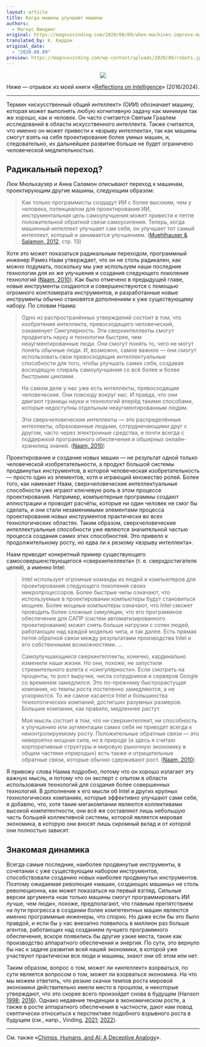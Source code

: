 ```yaml
---
layout: article
title: Когда машины улучшают машины
authors:
  - Магнус Виндинг
original: https://magnusvinding.com/2020/08/09/when-machines-improve-machines/
translated_by: К. Кирдан
original_date:
  - "2020.08.09"
preview: https://magnusvinding.com/wp-content/uploads/2020/08/robots.jpg?w=1400
---
```

<center><img src="https://magnusvinding.com/wp-content/uploads/2020/08/robots.jpg?w=1400"/></center>

Ниже — отрывок из моей книги «[Reflections on Intelligence](https://www.smashwords.com/books/view/655938)» (2016/2024).

---

Термин «искусственный общий интеллект» (ОИИ) обозначает машину, которая может выполнять любую когнитивную задачу как минимум так же хорошо, как и человек. Он часто считается Святым Граалем исследований в области искусственного интеллекта. Также считается, что именно он может привести к «взрыву интеллекта», так как машины смогут взять на себя проектирование более умных машин, и, следовательно, их дальнейшее развитие больше не будет ограничено человеческой медлительностью.

## Радикальный переход?

Люк Мюльхаузер и Анна Саламон описывают переход к машинам, проектирующим другие машины, следующим образом:

> Как только программисты создадут ИИ с более высоким, чем у человека, потенциалом для проектирования ИИ, инструментальная цель самоулучшения может привести к петле положительной обратной связи самоусиления. Теперь, когда машинный интеллект улучшает сам себя, он улучшает тот самый интеллект, который и занимается улучшением. ([Muehlhauser & Salamon, 2012](http://intelligence.org/files/IE-EI.pdf), стр. 13)

Хотя это может показаться радикальным переходом, программный инженер Рамез Наам утверждает, что он не столь радикален, как можно подумать, поскольку мы уже используем наши последние технологии для их же улучшения и создания следующего поколения технологий ([Naam, 2010](https://web.archive.org/web/20110316035712/http://hplusmagazine.com/2010/11/11/top-five-reasons-singularity-misnomer/)). Как было отмечено в предыдущей главе, новые инструменты создаются и совершенствуются с помощью огромного конгломерата инструментов, и разработанные новые инструменты обычно становятся дополнением к уже существующему набору. По словам Наама:

> Одно из распространённых утверждений состоит в том, что изобретение интеллекта, превосходящего человеческий, ознаменует Сингулярность. Эти сверхинтеллекты смогут продвигать науку и технологии быстрее, чем неаугментированные люди. Они смогут понять то, чего не могут понять обычные люди. И, возможно, самое важное — они смогут использовать свои превосходящие интеллектуальные способности для того, чтобы улучшать самих себя, создавая восходящую спираль самоулучшения со всё более и более быстрыми циклами.
> 
> На самом деле у нас уже есть интеллекты, превосходящие человеческие. Они повсюду вокруг нас. И правда, что они двигают границы науки и технологий вперёд такими способами, которые недоступны отдельным неаугментированным людям.
> 
> Эти сверхчеловеческие интеллекты — это распределённые интеллекты, образованные людьми, сотрудничающими друг с другом, часто через электронные средства, и почти всегда с поддержкой программного обеспечения и обширных онлайн-хранилищ знаний. ([Naam, 2010](https://web.archive.org/web/20110316035712/http://hplusmagazine.com/2010/11/11/top-five-reasons-singularity-misnomer/))

Проектирование и создание новых машин — не результат одной только человеческой изобретательности, а продукт большой системы продвинутых инструментов, в которой человеческая изобретательность — просто один из элементов, хотя и играющий множество ролей. Более того, как намекает Наам, сверхчеловеческие интеллектуальные способности уже играют ключевую роль в этом процессе проектирования. Например, компьютерные программы создают иллюстрации и проводят расчёты, которые ни один человек не смог бы сделать, и они стали незаменимыми элементами процесса проектирования новых инструментов практически во всех технологических областях. Таким образом, сверхчеловеческие интеллектуальные способности уже являются значительной частью процесса создания самих этих способностей. Это привело к продолжительному росту, но едва ли к резкому «взрыву интеллекта».

Наам приводит конкретный пример существующего самосовершенствующегося «сверхинтеллекта» (т. е. сверхдостигателя целей), а именно Intel:

> Intel использует огромные команды из людей и компьютеров для проектирования следующего поколения своих микропроцессоров. Более быстрые чипы означают, что используемые в проектировании компьютеры будут становиться мощнее. Более мощные компьютеры означают, что Intel сможет проводить более сложные симуляции, что его программное обеспечение для САПР (систем автоматизированного проектирования) может снять больше нагрузки с сотен людей, работающих над каждой моделью чипа, и так далее. Есть прямая петля обратной связи между результатами производства Intel и его собственными возможностями. ...
> 
> Самоулучшающиеся сверхинтеллекты, конечно, кардинально изменили наши жизни. Но они, похоже, не запустили стремительного взлета к «сингулярности». Если смотреть на проценты, то рост выручки, числа сотрудников и серверов Google со временем замедлился. Это по-прежнему быстрорастущая компания, но темпы роста постепенно замедляются, а не ускоряются. То же самое касается Intel и большинства технологических компаний, достигших разумных размеров. Большие компании, как правило, медленнее растут.
> 
> Моя мысль состоит в том, что ни сверхинтеллект, ни способность к улучшению или аугментации самих себя не приводят всегда к неконтролируемому росту. Положительные обратные связи — это невероятно мощная сила, но в природе (и здесь я считаю корпоративные структуры и мировую рыночную экономику в общем частями «природы») есть также и отрицательные обратные связи, которые обычно сдерживают рост. ([Naam, 2010](https://web.archive.org/web/20110316035712/http://hplusmagazine.com/2010/11/11/top-five-reasons-singularity-misnomer/))

Я привожу слова Наама подробно, потому что он хорошо излагает эту важную мысль, и потому что он эксперт с опытом в области использования технологий для создания более совершенных технологий. В дополнение к его мысли об Intel и других крупных технологических компаниях, которые эффективно улучшают сами себя, я добавлю, что, хотя такие мегакомпании являются коллективами высокой компетентности, они всё же составляют лишь небольшую часть большей коллективной системы, которой является мировая экономика, в которую они вносят лишь скромный вклад и от которой они полностью зависят.

## Знакомая динамика

Всегда самые последние, наиболее продвинутые инструменты, в сочетании с уже существующим набором инструментов, способствовали созданию новых наиболее продвинутых инструментов. Поэтому ожидаемая революция «машин, создающих машины» не столь революционна, как может показаться на первый взгляд. Сильные версии аргумента «как только машины смогут программировать ИИ лучше, чем люди», похоже, предполагают, что главным препятствием на пути прогресса в создании более компетентных машин являются именно программные инженеры, что спорно. Но даже если бы это было правдой, и если бы у нас внезапно появилось в миллион раз больше агентов, работающих над созданием лучшего программного обеспечения, вскоре появились бы другие узкие места, такие как производство аппаратного обеспечения и энергия. По сути, это вернуло бы нас к задаче развития всей нашей экономики, в которой уже участвуют практически все люди и машины, знают они об этом или нет.

Таким образом, вопрос о том, может ли «интеллект» взорваться, по сути является вопросом о том, может ли взорваться экономика. На что мы можем ответить, что резкие скачки темпов роста мировой экономики действительно имели место в прошлом, и некоторые утверждают, что это скорее всего произойдет снова в будущем (Hanson [1998](http://mason.gmu.edu/~rhanson/longgrow.pdf); [2016](https://ageofem.com/)). Однако недавние тенденции в экономическом росте, а также в росте аппаратного обеспечения в частности, дают нам повод скептически относиться к перспективе подобного взрывного роста в будущем (см., напр., Vinding, [2021](magnus-vinding-some-reasons-not-to-expect-a-growth-explosion); [2022](https://forum.effectivealtruism.org/posts/7cCr6vAmN4Xi3yzR5/two-contrasting-models-of-intelligence-and-future-growth)).

---

См. также «[Chimps, Humans, and AI: A Deceptive Analogy](https://magnusvinding.com/2020/06/04/a-deceptive-analogy/)».
